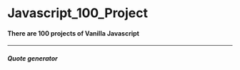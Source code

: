 # Javascript_100_Project
<h4>There are 100 projects of Vanilla Javascript</h4>
<hr>
<h5>Quote generator</h5>
